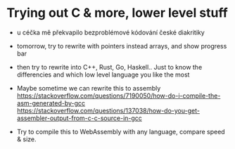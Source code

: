 # Trying out C & more, lower level stuff

* u céčka mě překvapilo bezproblémové kódování české diakritiky

- tomorrow, try to rewrite with pointers instead arrays, and show progress bar
- then try to rewrite into C++, Rust, Go, Haskell.. Just to know the differencies and which low level language you like the most

- Maybe sometime we can rewrite this to assembly
https://stackoverflow.com/questions/7190050/how-do-i-compile-the-asm-generated-by-gcc
https://stackoverflow.com/questions/137038/how-do-you-get-assembler-output-from-c-c-source-in-gcc

- Try to compile this to WebAssembly with any language, compare speed & size.

